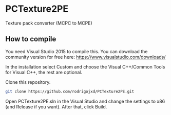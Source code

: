 # PCTexture2PE

Texture pack converter (MCPC to MCPE)

## How to compile

You need Visual Studio 2015 to compile this. You can download the community version for free here: https://www.visualstudio.com/downloads/

In the installation select Custom and choose the Visual C++/Common Tools for Visual C++, the rest are optional.

Clone this repository.

```sh
git clone https://github.com/rodrigojxd/PCTexture2PE.git
```

Open PCTexture2PE.sln in the Visual Studio and change the settings to x86 (and Release if you want). After that, click Build.
